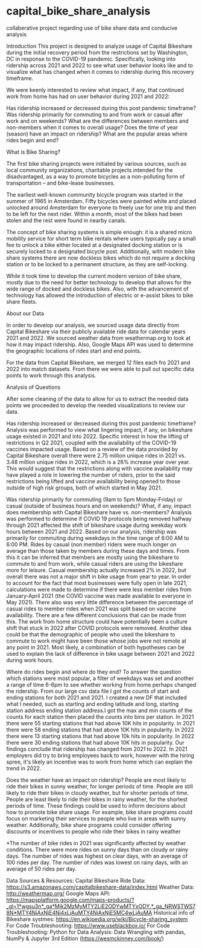 # capital_bike_share_analysis
collaberative project regarding use of bike share data and conducive analysis 

Introduction
This project is designed to analyze usage of Capital Bikeshare during the initial recovery period from the restrictions set by Washington, DC in response to the COVID-19 pandemic. Specifically, looking into ridership across 2021 and 2022 to see what user behavior looks like and to visualize what has changed when it comes to ridership during this recovery timeframe. 

We were keenly interested to review what impact, if any, that continued work from home has had on user behavior during 2021 and 2022:

Has ridership increased or decreased during this post pandemic timeframe?
Was ridership primarily for commuting to and from work or casual after work and on weekends?
What are the differences between members and non-members when it comes to overall usage?
Does the time of year (season) have an impact on ridership?
What are the popular areas where rides begin and end?

What is Bike Sharing?

The first bike sharing projects were initiated by various sources, such as local community organizations, charitable projects intended for the disadvantaged, as a way to promote bicycles as a non-polluting form of transportation – and bike-lease businesses.

The earliest well-known community bicycle program was started in the summer of 1965 in Amsterdam. Fifty bicycles were painted white and placed unlocked around Amsterdam for everyone to freely use for one trip and then to be left for the next rider.  Within a month, most of the bikes had been stolen and the rest were found in nearby canals.

The concept of bike sharing systems is simple enough: it is a shared micro mobility service for short term bike rentals where users typically pay a small fee to unlock a bike either located at a designated docking station or is securely locked to a designated bicycle post. Additionally, with modern bike share systems there are now dockless bikes which do not require a docking station or to be locked to a permanent structure, as they are self-locking. 

While it took time to develop the current modern version of bike share, mostly due to the need for better technology to develop that allows for the wide range of docked and dockless bikes. Also, with the advancement of technology has allowed the introduction of electric or e-assist bikes to bike share fleets.

About our Data

In order to develop our analysis, we sourced usage data directly from Capital Bikeshare via their publicly available ride data for calendar years 2021 and 2022. We sourced weather data from weathermap.org to look at how it may impact ridership. Also, Google Maps API was used to determine the geographic locations of rides start and end points.

For the data from Capital Bikeshare, we merged 12 files each fro 2021 and 2022 into match datasets. From there we were able to pull out specific data points to work through this analysis.


Analysis of Questions

After some cleaning of the data to allow for us to extract the needed data points we proceeded to develop the needed visualizations to review our data.

Has ridership increased or decreased during this post pandemic timeframe?
Analysis was performed to view what lingering impact, if any, on bikeshare usage existed in 2021 and into 2022. Specific interest in how the lifting of restrictions in Q2 2021, coupled with the availability of the COVID-19 vaccines impacted usage.  Based on a review of the data provided by Capital Bikeshare overall there were 2.75 million unique rides in 2021 vs. 3.48 million unique rides in 2022, which is a 26% increase year over year.  This would suggest that the restrictions along with vaccine availability may have played a role in lowering the number of riders, prior to the said restrictions being lifted and vaccine availability being opened to those outside of high risk groups, both of which started in May 2021.

Was ridership primarily for commuting (9am to 5pm Monday-Friday) or casual (outside of business hours and on weekends)?  What, if any, impact does membership with Capital Bikeshare have vs. non-members?
Analysis was performed to determine if COVID 19 protocols being removed halfway through 2021 affected the shift of bikeshare usage during weekday work hours between 2021 and 2022. Based on our analysis, ridership was primarily for commuting during weekdays in the time range of 6:00 AM to 6:00 PM. Rides by casual (non member) riders were much longer on average than those taken by members during these days and times. From this it can be inferred that members are mostly using the bikeshare to commute to and from work, while casual riders are using the bikeshare more for leisure. Casual membership actually increased 2% in 2022, but overall there was not a major shift in bike usage from year to year. In order to account for the fact that most businesses were fully open in late 2021, calculations were made to determine if there were less member rides from January-April 2021 (the COVID vaccine was made available to everyone in May 2021). There also was very little difference between the percentage of casual rides to member rides when 2021 was split based on vaccine availability. There are a few different conclusions that can be made from this. The work from home structure could have potentially been a culture shift that stuck in 2022 after COVID protocols were removed. Another idea could be that the demographic of people who used the bikeshare to commute to work might have been those whose jobs were not remote at any point in 2021. Most likely, a combination of both hypotheses can be used to explain the lack of difference in bike usage between 2021 and 2022 during work hours.

Where do rides begin and where do they end?
To answer the question which stations were most popular, a filter of weekdays was set and another a range of time 6-6pm to see whether working from home perhaps changed the ridership. From our large csv data file I got the counts of start and ending stations for both 2021 and 2021. I created a new DF that included what I needed, such as starting and ending latitude and long, starting station address ending station address.I got the max and min counts of the counts for each station then placed the counts into bins per station. In 2021 there were 55 starting stations that had above 10K hits in popularity. In 2021 there were 58 ending stations that had above 10K hits in popularity. In 2022 there were 13 starting stations that had above 10k hits in popularity. In 2022 there were  30 ending stations that had above 10K hits in popularity. Our findings conclude that ridership has changed from 2021 to 2022. In 2021 employers did try to bring employees back to work, however with the hiring spree, it's likely an incentive was to work from home which can explain the trend in 2022.

Does the weather have an impact on ridership?
People are most likely to ride their bikes in sunny weather, for longer periods of time.
People are still likely to ride their bikes in cloudy weather, but for shorter periods of time.
People are least likely to ride their bikes in rainy weather, for the shortest periods of time.
These findings could be used to inform decisions about how to promote bike share usage. For example, bike share programs could focus on marketing their services to people who live in areas with sunny weather. Additionally, bike share programs could consider offering discounts or incentives to people who ride their bikes in rainy weather                                                                                                                                                                   

*The number of bike rides in 2021 was significantly affected by weather conditions. There were more rides on sunny days than on cloudy or rainy days. The number of rides was highest on clear days, with an average of 100 rides per day. The number of rides was lowest on rainy days, with an average of 50 rides per day.


Data Sources & Resources:
Capital Bikeshare Ride Data: https://s3.amazonaws.com/capitalbikeshare-data/index.html
Weather Data: http://weathermap.org/
Google Maps API: https://mapsplatform.google.com/maps-products/?_gl=1*wgsu3n*_ga*Mjk2MzMyMTY2LjE2ODYwMTYxODY.*_ga_NRWSTWS78N*MTY4NjAxNjE4Ni4xLjAuMTY4NjAxNjE5MC4wLjAuMA
Historical info of Bikeshare systmes: https://en.wikipedia.org/wiki/Bicycle-sharing_system
For Code Troubleshooting: https://www.useblackbox.io/
For Code Troubleshooting: Python for Data Analysis: Data Wrangling with pandas, NumPy & Jupyter 3rd Edition (https://wesmckinney.com/book/)


